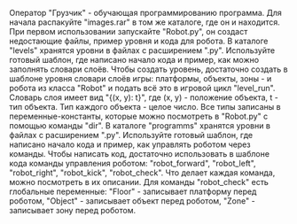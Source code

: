 Оператор "Грузчик" - обучающая программированию программа.
Для начала распакуйте "images.rar" в том же каталоге, где он и находится.
При первом использовании запускайте "Robot.py", он создаст недостающие файлы, пример уровня и кода для робота.
В каталоге "levels" хранятся уровни в файлах с расширением ".py". Используйте готовый шаблон, где написано начало кода и пример, как можно заполнять словари слоёв. Чтобы создать уровень, достаточно создать в шаблоне уровня словари слоёв игры: платформы, объекты, зоны - и робота из класса "Robot" и подать всё это в игровой цикл "level_run". Словарь слоя имеет вид "{(x, y): t}", где (x, y) - положение объекта, t - тип объекта. Тип каждого объекта - целое число. Все типы записаны в переменные-константы, которые можно посмотреть в "Robot.py" с помощью команды "dir".
В каталоге "programms" хранятся уровни в файлах с расширением ".py". Используйте готовый шаблон, где написано начало кода и пример, как управлять роботом через команды. Чтобы написать код, достаточно использовать в шаблоне кода команды управления роботом: "robot_forward", "robot_left", "robot_right", "robot_kick", "robot_check". Что делает каждая команда, можно посмотреть в их описании. Для команды "robot_check" есть глобальные переменные: "Floor" - записывает платформу перед роботом, "Object" - записывает объект перед роботом, "Zone" - записывает зону перед роботом.
